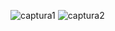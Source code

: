 ![captura1](https://github.com/felix2680/SimulacionPorComputadora-IsaacHernandez/assets/74196394/e41e5d45-38da-4d4f-b488-1a914860ab98)
![captura2](https://github.com/felix2680/SimulacionPorComputadora-IsaacHernandez/assets/74196394/204e840b-4f33-47e5-897c-352fabc06c32)
